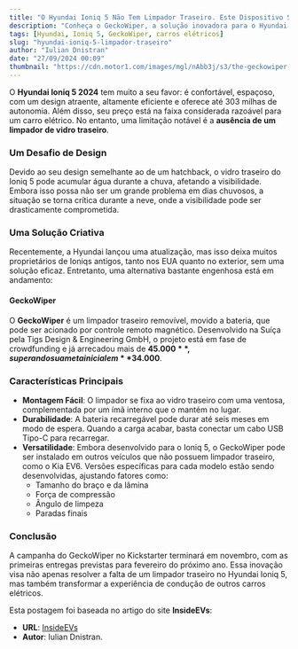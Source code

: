```yaml
---
title: "O Hyundai Ioniq 5 Não Tem Limpador Traseiro. Este Dispositivo Soluciona Isso."
description: "Conheça o GeckoWiper, a solução inovadora para o Hyundai Ioniq 5 que resolve a falta do limpador traseiro."
tags: [Hyundai, Ioniq 5, GeckoWiper, carros elétricos]
slug: "hyundai-ioniq-5-limpador-traseiro"
author: "Iulian Dnistran"
date: "27/09/2024 00:09"
thumbnail: "https://cdn.motor1.com/images/mgl/nAbb3j/s3/the-geckowiper-is-an-add-on-rear-wiper-for-the-hyundai-ioniq-5.jpg"
---
```


O **Hyundai Ioniq 5 2024** tem muito a seu favor: é confortável, espaçoso, com um design atraente, altamente eficiente e oferece até 303 milhas de autonomia. Além disso, seu preço está na faixa considerada razoável para um carro elétrico. No entanto, uma limitação notável é a **ausência de um limpador de vidro traseiro**.

### Um Desafio de Design

Devido ao seu design semelhante ao de um hatchback, o vidro traseiro do Ioniq 5 pode acumular água durante a chuva, afetando a visibilidade. Embora isso possa não ser um grande problema em dias chuvosos, a situação se torna crítica durante a neve, onde a visibilidade pode ser drasticamente comprometida.

### Uma Solução Criativa

Recentemente, a Hyundai lançou uma atualização, mas isso deixa muitos proprietários de Ioniqs antigos, tanto nos EUA quanto no exterior, sem uma solução eficaz. Entretanto, uma alternativa bastante engenhosa está em andamento:

#### GeckoWiper

O **GeckoWiper** é um limpador traseiro removível, movido a bateria, que pode ser acionado por controle remoto magnético. Desenvolvido na Suíça pela Tigs Design & Engineering GmbH, o projeto está em fase de crowdfunding e já arrecadou mais de **$45.000**, superando sua meta inicial em **$34.000**.

### Características Principais

- **Montagem Fácil**: O limpador se fixa ao vidro traseiro com uma ventosa, complementada por um ímã interno que o mantém no lugar.
- **Durabilidade**: A bateria recarregável pode durar até seis meses em modo de espera. Quando a carga acabar, basta conectar um cabo USB Tipo-C para recarregar.
- **Versatilidade**: Embora desenvolvido para o Ioniq 5, o GeckoWiper pode ser instalado em outros veículos que não possuem limpador traseiro, como o Kia EV6. Versões específicas para cada modelo estão sendo desenvolvidas, ajustando fatores como:
    - Tamanho do braço e da lâmina
    - Força de compressão
    - Ângulo de limpeza
    - Paradas finais

### Conclusão

A campanha do GeckoWiper no Kickstarter terminará em novembro, com as primeiras entregas previstas para fevereiro do próximo ano. Essa inovação visa não apenas resolver a falta de um limpador traseiro no Hyundai Ioniq 5, mas também transformar a experiência de condução de outros carros elétricos.

Esta postagem foi baseada no artigo do site **InsideEVs**:
- **URL**: [InsideEVs](https://insideevs.com/news/735174/hyundai-ioniq-5-add-on-rear-wiper/)
- **Autor**: Iulian Dnistran.